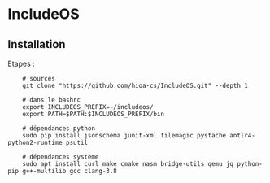 # IncludeOS

## Installation

Etapes :

        # sources
        git clone "https://github.com/hioa-cs/IncludeOS.git" --depth 1

        # dans le bashrc
        export INCLUDEOS_PREFIX=~/includeos/
        export PATH=$PATH:$INCLUDEOS_PREFIX/bin

        # dépendances python
        sudo pip install jsonschema junit-xml filemagic pystache antlr4-python2-runtime psutil

        # dépendances système
        sudo apt install curl make cmake nasm bridge-utils qemu jq python-pip g++-multilib gcc clang-3.8